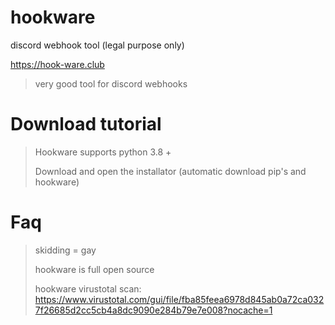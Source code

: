 # hookware
discord webhook tool (legal purpose only)
>
https://hook-ware.club

> very good tool for discord webhooks

# Download tutorial

> Hookware supports python 3.8 +
> 
> Download and open the installator (automatic download pip's and hookware)

# Faq

> skidding =  gay
> 
> hookware is full open source
>
> hookware virustotal scan: https://www.virustotal.com/gui/file/fba85feea6978d845ab0a72ca0327f26685d2cc5cb4a8dc9090e284b79e7e008?nocache=1
